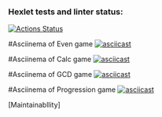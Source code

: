 ### Hexlet tests and linter status:
[![Actions Status](https://github.com/Macintosh-ui/java-project-61/actions/workflows/hexlet-check.yml/badge.svg)](https://github.com/Macintosh-ui/java-project-61/actions)

#Asciinema of Even game
[![asciicast](https://asciinema.org/a/sWhirt1wHvr9bzrRbQi7U0Z1r.svg)](https://asciinema.org/a/sWhirt1wHvr9bzrRbQi7U0Z1r)

#Asciinema of Calc game
[![asciicast](https://asciinema.org/a/Q6fEVN0T7ZNkPIzhhSpPWWLJa.svg)](https://asciinema.org/a/Q6fEVN0T7ZNkPIzhhSpPWWLJa)

#Asciinema of GCD game
[![asciicast](https://asciinema.org/a/UE67cSvSGtfMTj8bQTXoHaaZ2.svg)](https://asciinema.org/a/UE67cSvSGtfMTj8bQTXoHaaZ2)

#Asciinema of Progression game
[![asciicast](https://asciinema.org/a/XuKeB2xDGE32GVb6ahwrqYshK.svg)](https://asciinema.org/a/XuKeB2xDGE32GVb6ahwrqYshK)

[Maintainabllity]
